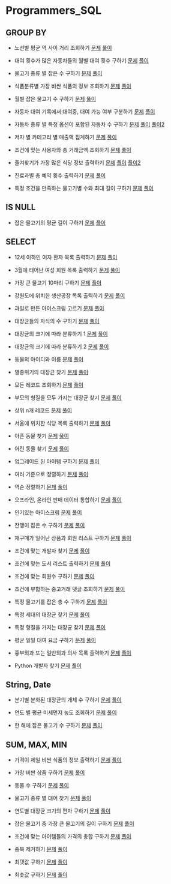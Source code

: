 # Programmers_SQL
## GROUP BY
- 노선별 평균 역 사이 거리 조회하기
[문제](https://school.programmers.co.kr/learn/courses/30/lessons/284531)
[풀이](https://github.com/Ju0s/Programmers_SQL/blob/main/%EB%85%B8%EC%84%A0%EB%B3%84%20%ED%8F%89%EA%B7%A0%20%EC%97%AD%20%EC%82%AC%EC%9D%B4%20%EA%B1%B0%EB%A6%AC%20%EC%A1%B0%ED%9A%8C%ED%95%98%EA%B8%B0.sql)

- 대여 횟수가 많은 자동차들의 월별 대여 횟수 구하기
[문제](https://school.programmers.co.kr/learn/courses/30/lessons/151139)
[풀이](https://github.com/Ju0s/Programmers_SQL/blob/main/%EB%8C%80%EC%97%AC%20%ED%9A%9F%EC%88%98%EA%B0%80%20%EB%A7%8E%EC%9D%80%20%EC%9E%90%EB%8F%99%EC%B0%A8%EB%93%A4%EC%9D%98%20%EC%9B%94%EB%B3%84%20%EB%8C%80%EC%97%AC%20%ED%9A%9F%EC%88%98%20%EA%B5%AC%ED%95%98%EA%B8%B0.sql)

- 물고기 종류 별 잡은 수 구하기
[문제](https://school.programmers.co.kr/learn/courses/30/lessons/293257)
[풀이](https://github.com/Ju0s/Programmers_SQL/blob/main/%EB%AC%BC%EA%B3%A0%EA%B8%B0%20%EC%A2%85%EB%A5%98%20%EB%B3%84%20%EC%9E%A1%EC%9D%80%20%EC%88%98%20%EA%B5%AC%ED%95%98%EA%B8%B0.sql)

- 식품분류별 가장 비싼 식품의 정보 조회하기
[문제](https://school.programmers.co.kr/learn/courses/30/lessons/131116)
[풀이](https://github.com/Ju0s/Programmers_SQL/blob/main/%EC%8B%9D%ED%92%88%EB%B6%84%EB%A5%98%EB%B3%84%20%EA%B0%80%EC%9E%A5%20%EB%B9%84%EC%8B%BC%20%EC%8B%9D%ED%92%88%EC%9D%98%20%EC%A0%95%EB%B3%B4%20%EC%A1%B0%ED%9A%8C%ED%95%98%EA%B8%B0.sql)

- 월별 잡은 물고기 수 구하기
[문제](https://school.programmers.co.kr/learn/courses/30/lessons/293260)
[풀이](https://github.com/Ju0s/Programmers_SQL/blob/main/%EC%9B%94%EB%B3%84%20%EC%9E%A1%EC%9D%80%20%EB%AC%BC%EA%B3%A0%EA%B8%B0%20%EC%88%98%20%EA%B5%AC%ED%95%98%EA%B8%B0.sql)

- 자동차 대여 기록에서 대여중, 대여 가능 여부 구분하기
[문제](https://school.programmers.co.kr/learn/courses/30/lessons/157340)
[풀이](https://github.com/Ju0s/Programmers_SQL/blob/main/%EC%9E%90%EB%8F%99%EC%B0%A8%20%EB%8C%80%EC%97%AC%20%EA%B8%B0%EB%A1%9D%EC%97%90%EC%84%9C%20%EB%8C%80%EC%97%AC%EC%A4%91%2C%20%EB%8C%80%EC%97%AC%20%EA%B0%80%EB%8A%A5%20%EC%97%AC%EB%B6%80%20%EA%B5%AC%EB%B6%84%ED%95%98%EA%B8%B0.sql)

- 자동차 종류 별 특정 옵션이 포함된 자동차 수 구하기
[문제](https://school.programmers.co.kr/learn/courses/30/lessons/151137)
[풀이](https://github.com/Ju0s/Programmers_SQL/blob/main/%EC%9E%90%EB%8F%99%EC%B0%A8%20%EC%A2%85%EB%A5%98%20%EB%B3%84%20%ED%8A%B9%EC%A0%95%20%EC%98%B5%EC%85%98%EC%9D%B4%20%ED%8F%AC%ED%95%A8%EB%90%9C%20%EC%9E%90%EB%8F%99%EC%B0%A8%20%EC%88%98%20%EA%B5%AC%ED%95%98%EA%B8%B0.sql)
[풀이2](https://github.com/Ju0s/Programmers_SQL/blob/main/%EC%9E%90%EB%8F%99%EC%B0%A8%20%EC%A2%85%EB%A5%98%20%EB%B3%84%20%ED%8A%B9%EC%A0%95%20%EC%98%B5%EC%85%98%EC%9D%B4%20%ED%8F%AC%ED%95%A8%EB%90%9C%20%EC%9E%90%EB%8F%99%EC%B0%A8%20%EC%88%98%20%EA%B5%AC%ED%95%98%EA%B8%B0(2).sql)

- 저자 별 카테고리 별 매출액 집계하기
[문제](https://school.programmers.co.kr/learn/courses/30/lessons/144856)
[풀이](https://github.com/Ju0s/Programmers_SQL/blob/main/%EC%A0%80%EC%9E%90%20%EB%B3%84%20%EC%B9%B4%ED%85%8C%EA%B3%A0%EB%A6%AC%20%EB%B3%84%20%EB%A7%A4%EC%B6%9C%EC%95%A1%20%EC%A7%91%EA%B3%84%ED%95%98%EA%B8%B0.sql)

- 조건에 맞는 사용자와 총 거래금액 조회하기
[문제](https://school.programmers.co.kr/learn/courses/30/lessons/164668)
[풀이](https://github.com/Ju0s/Programmers_SQL/blob/main/%EC%A1%B0%EA%B1%B4%EC%97%90%20%EB%A7%9E%EB%8A%94%20%EC%82%AC%EC%9A%A9%EC%9E%90%EC%99%80%20%EC%B4%9D%20%EA%B1%B0%EB%9E%98%EA%B8%88%EC%95%A1%20%EC%A1%B0%ED%9A%8C%ED%95%98%EA%B8%B0.sql)

- 즐겨찾기가 가장 많은 식당 정보 출력하기
[문제](https://school.programmers.co.kr/learn/courses/30/lessons/131123)
[풀이](https://github.com/Ju0s/Programmers_SQL/blob/main/%EC%A6%90%EA%B2%A8%EC%B0%BE%EA%B8%B0%EA%B0%80%20%EA%B0%80%EC%9E%A5%20%EB%A7%8E%EC%9D%80%20%EC%8B%9D%EB%8B%B9%20%EC%A0%95%EB%B3%B4%20%EC%B6%9C%EB%A0%A5%ED%95%98%EA%B8%B0.sql)
[풀이2](https://github.com/Ju0s/Programmers_SQL/blob/main/%EC%A6%90%EA%B2%A8%EC%B0%BE%EA%B8%B0%EA%B0%80%20%EA%B0%80%EC%9E%A5%20%EB%A7%8E%EC%9D%80%20%EC%8B%9D%EB%8B%B9%20%EC%A0%95%EB%B3%B4%20%EC%B6%9C%EB%A0%A5%ED%95%98%EA%B8%B0(2).sql)

- 진료과별 총 예약 횟수 출력하기
[문제](https://school.programmers.co.kr/learn/courses/30/lessons/132202)
[풀이](https://github.com/Ju0s/Programmers_SQL/blob/main/%EC%A7%84%EB%A3%8C%EA%B3%BC%EB%B3%84%20%EC%B4%9D%20%EC%98%88%EC%95%BD%20%ED%9A%9F%EC%88%98%20%EC%B6%9C%EB%A0%A5%ED%95%98%EA%B8%B0.sql)

- 특정 조건을 만족하는 물고기별 수와 최대 길이 구하기
[문제](https://school.programmers.co.kr/learn/courses/30/lessons/298519)
[풀이](https://github.com/Ju0s/Programmers_SQL/blob/main/%ED%8A%B9%EC%A0%95%20%EC%A1%B0%EA%B1%B4%EC%9D%84%20%EB%A7%8C%EC%A1%B1%ED%95%98%EB%8A%94%20%EB%AC%BC%EA%B3%A0%EA%B8%B0%EB%B3%84%20%EC%88%98%EC%99%80%20%EC%B5%9C%EB%8C%80%20%EA%B8%B8%EC%9D%B4%20%EA%B5%AC%ED%95%98%EA%B8%B0.sql)

## IS NULL
- 잡은 물고기의 평균 길이 구하기
[문제](https://school.programmers.co.kr/learn/courses/30/lessons/293259)
[풀이](https://github.com/Ju0s/Programmers_SQL/blob/main/%EC%9E%A1%EC%9D%80%20%EB%AC%BC%EA%B3%A0%EA%B8%B0%EC%9D%98%20%ED%8F%89%EA%B7%A0%20%EA%B8%B8%EC%9D%B4%20%EA%B5%AC%ED%95%98%EA%B8%B0.sql)

## SELECT
- 12세 이하인 여자 환자 목록 출력하기
[문제](https://school.programmers.co.kr/learn/courses/30/lessons/132201)
[풀이](https://github.com/Ju0s/Programmers_SQL/blob/main/12%EC%84%B8%20%EC%9D%B4%ED%95%98%EC%9D%B8%20%EC%97%AC%EC%9E%90%20%ED%99%98%EC%9E%90%20%EB%AA%A9%EB%A1%9D%20%EC%B6%9C%EB%A0%A5%ED%95%98%EA%B8%B0.sql)

- 3월에 태어난 여성 회원 목록 출력하기
[문제](https://school.programmers.co.kr/learn/courses/30/lessons/131120)
[풀이](https://github.com/Ju0s/Programmers_SQL/blob/main/3%EC%9B%94%EC%97%90%20%ED%83%9C%EC%96%B4%EB%82%9C%20%EC%97%AC%EC%84%B1%20%ED%9A%8C%EC%9B%90%20%EB%AA%A9%EB%A1%9D%20%EC%B6%9C%EB%A0%A5%ED%95%98%EA%B8%B0.sql)

- 가장 큰 물고기 10마리 구하기
[문제](https://school.programmers.co.kr/learn/courses/30/lessons/298517)
[풀이](https://github.com/Ju0s/Programmers_SQL/blob/main/%EA%B0%80%EC%9E%A5%20%ED%81%B0%20%EB%AC%BC%EA%B3%A0%EA%B8%B0%2010%EB%A7%88%EB%A6%AC%20%EA%B5%AC%ED%95%98%EA%B8%B0.sql)

- 강원도에 위치한 생산공장 목록 출력하기
[문제](https://school.programmers.co.kr/learn/courses/30/lessons/131112)
[풀이](https://github.com/Ju0s/Programmers_SQL/blob/main/%EA%B0%95%EC%9B%90%EB%8F%84%EC%97%90%20%EC%9C%84%EC%B9%98%ED%95%9C%20%EC%83%9D%EC%82%B0%EA%B3%B5%EC%9E%A5%20%EB%AA%A9%EB%A1%9D%20%EC%B6%9C%EB%A0%A5%ED%95%98%EA%B8%B0.sql)

- 과일로 만든 아이스크림 고르기
[문제](https://school.programmers.co.kr/learn/courses/30/lessons/133025)
[풀이](https://github.com/Ju0s/Programmers_SQL/blob/main/%EA%B3%BC%EC%9D%BC%EB%A1%9C%20%EB%A7%8C%EB%93%A0%20%EC%95%84%EC%9D%B4%EC%8A%A4%ED%81%AC%EB%A6%BC%20%EA%B3%A0%EB%A5%B4%EA%B8%B0.sql)

- 대장균들의 자식의 수 구하기
[문제](https://school.programmers.co.kr/learn/courses/30/lessons/299305)
[풀이](https://github.com/Ju0s/Programmers_SQL/blob/main/%EB%8C%80%EC%9E%A5%EA%B7%A0%EB%93%A4%EC%9D%98%20%EC%9E%90%EC%8B%9D%EC%9D%98%20%EC%88%98%20%EA%B5%AC%ED%95%98%EA%B8%B0.sql)

- 대장균의 크기에 따라 분류하기 1
[문제](https://school.programmers.co.kr/learn/courses/30/lessons/299307)
[풀이](https://github.com/Ju0s/Programmers_SQL/blob/main/%EB%8C%80%EC%9E%A5%EA%B7%A0%EC%9D%98%20%ED%81%AC%EA%B8%B0%EC%97%90%20%EB%94%B0%EB%9D%BC%20%EB%B6%84%EB%A5%98%ED%95%98%EA%B8%B0%201.sql)

- 대장균의 크기에 따라 분류하기 2
[문제](https://school.programmers.co.kr/learn/courses/30/lessons/301649)
[풀이](https://github.com/Ju0s/Programmers_SQL/blob/main/%EB%8C%80%EC%9E%A5%EA%B7%A0%EC%9D%98%20%ED%81%AC%EA%B8%B0%EC%97%90%20%EB%94%B0%EB%9D%BC%20%EB%B6%84%EB%A5%98%ED%95%98%EA%B8%B0%202.sql)

- 동물의 아이디와 이름
[문제](https://school.programmers.co.kr/learn/courses/30/lessons/59403)
[풀이](https://github.com/Ju0s/Programmers_SQL/blob/main/%EB%8F%99%EB%AC%BC%EC%9D%98%20%EC%95%84%EC%9D%B4%EB%94%94%EC%99%80%20%EC%9D%B4%EB%A6%84.sql)

- 멸종위기의 대장균 찾기
[문제](https://school.programmers.co.kr/learn/courses/30/lessons/301651)
[풀이](https://github.com/Ju0s/Programmers_SQL/blob/main/%EB%A9%B8%EC%A2%85%EC%9C%84%EA%B8%B0%EC%9D%98%20%EB%8C%80%EC%9E%A5%EA%B7%A0%20%EC%B0%BE%EA%B8%B0.sql)

- 모든 레코드 조회하기
[문제](https://school.programmers.co.kr/learn/courses/30/lessons/59034)
[풀이](https://github.com/Ju0s/Programmers_SQL/tree/main)

- 부모의 형질을 모두 가지는 대장균 찾기
[문제](https://school.programmers.co.kr/learn/courses/30/lessons/301647)
[풀이](https://github.com/Ju0s/Programmers_SQL/blob/main/%EB%B6%80%EB%AA%A8%EC%9D%98%20%ED%98%95%EC%A7%88%EC%9D%84%20%EB%AA%A8%EB%91%90%20%EA%B0%80%EC%A7%80%EB%8A%94%20%EB%8C%80%EC%9E%A5%EA%B7%A0%20%EC%B0%BE%EA%B8%B0.sql)

- 상위 n개 레코드
[문제](https://school.programmers.co.kr/learn/courses/30/lessons/59405)
[풀이](https://github.com/Ju0s/Programmers_SQL/blob/main/%EC%83%81%EC%9C%84%20n%EA%B0%9C%20%EB%A0%88%EC%BD%94%EB%93%9C.sql)

- 서울에 위치한 식당 목록 출력하기
[문제](https://school.programmers.co.kr/learn/courses/30/lessons/131118)
[풀이](https://github.com/Ju0s/Programmers_SQL/blob/main/%EC%84%9C%EC%9A%B8%EC%97%90%20%EC%9C%84%EC%B9%98%ED%95%9C%20%EC%8B%9D%EB%8B%B9%20%EB%AA%A9%EB%A1%9D%20%EC%B6%9C%EB%A0%A5%ED%95%98%EA%B8%B0.sql)

- 아픈 동물 찾기
[문제](https://school.programmers.co.kr/learn/courses/30/lessons/59036)
[풀이](https://github.com/Ju0s/Programmers_SQL/blob/main/%EC%95%84%ED%94%88%20%EB%8F%99%EB%AC%BC%20%EC%B0%BE%EA%B8%B0.sql)

- 어린 동물 찾기
[문제](https://school.programmers.co.kr/learn/courses/30/lessons/59037#fn1)
[풀이](https://github.com/Ju0s/Programmers_SQL/blob/main/%EC%96%B4%EB%A6%B0%20%EB%8F%99%EB%AC%BC%20%EC%B0%BE%EA%B8%B0.sql)

- 업그레이드 된 아이템 구하기
[문제](https://school.programmers.co.kr/learn/courses/30/lessons/273711)
[풀이](https://github.com/Ju0s/Programmers_SQL/blob/main/%EC%97%85%EA%B7%B8%EB%A0%88%EC%9D%B4%EB%93%9C%20%EB%90%9C%20%EC%95%84%EC%9D%B4%ED%85%9C%20%EA%B5%AC%ED%95%98%EA%B8%B0.sql)

- 여러 기준으로 정렬하기
[문제](https://school.programmers.co.kr/learn/courses/30/lessons/59404)
[풀이](https://github.com/Ju0s/Programmers_SQL/blob/main/%EC%97%AC%EB%9F%AC%20%EA%B8%B0%EC%A4%80%EC%9C%BC%EB%A1%9C%20%EC%A0%95%EB%A0%AC%ED%95%98%EA%B8%B0.sql)

- 역순 정렬하기
[문제](https://school.programmers.co.kr/learn/courses/30/lessons/59035)
[풀이](https://github.com/Ju0s/Programmers_SQL/blob/main/%EC%97%AD%EC%88%9C%20%EC%A0%95%EB%A0%AC%ED%95%98%EA%B8%B0.sql)

- 오프라인, 온라인 판매 데이터 통합하기
[문제](https://school.programmers.co.kr/learn/courses/30/lessons/131537)
[풀이](https://github.com/Ju0s/Programmers_SQL/blob/main/%EC%98%A4%ED%94%84%EB%9D%BC%EC%9D%B8%26%EC%98%A8%EB%9D%BC%EC%9D%B8%20%ED%8C%90%EB%A7%A4%20%EB%8D%B0%EC%9D%B4%ED%84%B0%20%ED%86%B5%ED%95%A9%ED%95%98%EA%B8%B0.sql)

- 인기있는 아이스크림
[문제](https://school.programmers.co.kr/learn/courses/30/lessons/133024)
[풀이](https://github.com/Ju0s/Programmers_SQL/blob/main/%EC%9D%B8%EA%B8%B0%EC%9E%88%EB%8A%94%20%EC%95%84%EC%9D%B4%EC%8A%A4%ED%81%AC%EB%A6%BC.sql)

- 잔챙이 잡은 수 구하기
[문제](https://school.programmers.co.kr/learn/courses/30/lessons/293258)
[풀이](https://github.com/Ju0s/Programmers_SQL/blob/main/%EC%9E%94%EC%B1%99%EC%9D%B4%20%EC%9E%A1%EC%9D%80%20%EC%88%98%20%EA%B5%AC%ED%95%98%EA%B8%B0.sql)

- 재구매가 일어난 상품과 회원 리스트 구하기
[문제](https://school.programmers.co.kr/learn/courses/30/lessons/131536)
[풀이](https://github.com/Ju0s/Programmers_SQL/blob/main/%EC%9E%AC%EA%B5%AC%EB%A7%A4%EA%B0%80%20%EC%9D%BC%EC%96%B4%EB%82%9C%20%EC%83%81%ED%92%88%EA%B3%BC%20%ED%9A%8C%EC%9B%90%20%EB%A6%AC%EC%8A%A4%ED%8A%B8%20%EA%B5%AC%ED%95%98%EA%B8%B0.sql)

- 조건에 맞는 개발자 찾기
[문제](https://school.programmers.co.kr/learn/courses/30/lessons/276034)
[풀이](https://github.com/Ju0s/Programmers_SQL/blob/main/%EC%A1%B0%EA%B1%B4%EC%97%90%20%EB%A7%9E%EB%8A%94%20%EA%B0%9C%EB%B0%9C%EC%9E%90%20%EC%B0%BE%EA%B8%B0.sql)

- 조건에 맞는 도서 리스트 출력하기
[문제](https://school.programmers.co.kr/learn/courses/30/lessons/144853)
[풀이](https://github.com/Ju0s/Programmers_SQL/blob/main/%EC%A1%B0%EA%B1%B4%EC%97%90%20%EB%A7%9E%EB%8A%94%20%EB%8F%84%EC%84%9C%20%EB%A6%AC%EC%8A%A4%ED%8A%B8%20%EC%B6%9C%EB%A0%A5%ED%95%98%EA%B8%B0.sql)

- 조건에 맞는 회원수 구하기
[문제](https://school.programmers.co.kr/learn/courses/30/lessons/131535)
[풀이](https://github.com/Ju0s/Programmers_SQL/blob/main/%EC%A1%B0%EA%B1%B4%EC%97%90%20%EB%A7%9E%EB%8A%94%20%ED%9A%8C%EC%9B%90%EC%88%98%20%EA%B5%AC%ED%95%98%EA%B8%B0.sql)

- 조건에 부합하는 중고거래 댓글 조회하기
[문제](https://school.programmers.co.kr/learn/courses/30/lessons/164673)
[풀이](https://github.com/Ju0s/Programmers_SQL/blob/main/%EC%A1%B0%EA%B1%B4%EC%97%90%20%EB%B6%80%ED%95%A9%ED%95%98%EB%8A%94%20%EC%A4%91%EA%B3%A0%EA%B1%B0%EB%9E%98%20%EB%8C%93%EA%B8%80%20%EC%A1%B0%ED%9A%8C%ED%95%98%EA%B8%B0.sql)

- 특정 물고기를 잡은 총 수 구하기
[문제](https://school.programmers.co.kr/learn/courses/30/lessons/298518)
[풀이](https://github.com/Ju0s/Programmers_SQL/blob/main/%ED%8A%B9%EC%A0%95%20%EB%AC%BC%EA%B3%A0%EA%B8%B0%EB%A5%BC%20%EC%9E%A1%EC%9D%80%20%EC%B4%9D%20%EC%88%98%20%EA%B5%AC%ED%95%98%EA%B8%B0.sql)

- 특정 세대의 대장균 찾기
[문제](https://school.programmers.co.kr/learn/courses/30/lessons/301650)
[풀이](https://github.com/Ju0s/Programmers_SQL/blob/main/%ED%8A%B9%EC%A0%95%20%EC%84%B8%EB%8C%80%EC%9D%98%20%EB%8C%80%EC%9E%A5%EA%B7%A0%20%EC%B0%BE%EA%B8%B0.sql)

- 특정 형질을 가지는 대장균 찾기
[문제](https://school.programmers.co.kr/learn/courses/30/lessons/301646)
[풀이](https://github.com/Ju0s/Programmers_SQL/blob/main/%ED%8A%B9%EC%A0%95%20%ED%98%95%EC%A7%88%EC%9D%84%20%EA%B0%80%EC%A7%80%EB%8A%94%20%EB%8C%80%EC%9E%A5%EA%B7%A0%20%EC%B0%BE%EA%B8%B0.sql)

- 평균 일일 대여 요금 구하기
[문제](https://school.programmers.co.kr/learn/courses/30/lessons/151136)
[풀이](https://github.com/Ju0s/Programmers_SQL/blob/main/%ED%8F%89%EA%B7%A0%20%EC%9D%BC%EC%9D%BC%20%EB%8C%80%EC%97%AC%20%EC%9A%94%EA%B8%88%20%EA%B5%AC%ED%95%98%EA%B8%B0.sql)

- 흉부외과 또는 일반외과 의사 목록 출력하기
[문제](https://school.programmers.co.kr/learn/courses/30/lessons/132203)
[풀이](https://github.com/Ju0s/Programmers_SQL/blob/main/%ED%9D%89%EB%B6%80%EC%99%B8%EA%B3%BC%20%EB%98%90%EB%8A%94%20%EC%9D%BC%EB%B0%98%EC%99%B8%EA%B3%BC%20%EC%9D%98%EC%82%AC%20%EB%AA%A9%EB%A1%9D%20%EC%B6%9C%EB%A0%A5%ED%95%98%EA%B8%B0.sql)

- Python 개발자 찾기
[문제](https://school.programmers.co.kr/learn/courses/30/lessons/276013)
[풀이](https://github.com/Ju0s/Programmers_SQL/blob/main/Python%20%EA%B0%9C%EB%B0%9C%EC%9E%90%20%EC%B0%BE%EA%B8%B0.sql)

## String, Date
- 분기별 분화된 대장균의 개체 수 구하기
[문제](https://school.programmers.co.kr/learn/courses/30/lessons/299308)
[풀이](https://github.com/Ju0s/Programmers_SQL/blob/main/%EB%B6%84%EA%B8%B0%EB%B3%84%20%EB%B6%84%ED%99%94%EB%90%9C%20%EB%8C%80%EC%9E%A5%EA%B7%A0%EC%9D%98%20%EA%B0%9C%EC%B2%B4%20%EC%88%98%20%EA%B5%AC%ED%95%98%EA%B8%B0.sql)

- 연도 별 평균 미세먼지 농도 조회하기
[문제](https://school.programmers.co.kr/learn/courses/30/lessons/284530)
[풀이](https://github.com/Ju0s/Programmers_SQL/blob/main/%EC%97%B0%EB%8F%84%20%EB%B3%84%20%ED%8F%89%EA%B7%A0%20%EB%AF%B8%EC%84%B8%EB%A8%BC%EC%A7%80%20%EB%86%8D%EB%8F%84%20%EC%A1%B0%ED%9A%8C%ED%95%98%EA%B8%B0.sql)

- 한 해에 잡은 물고기 수 구하기
[문제](https://school.programmers.co.kr/learn/courses/30/lessons/298516)
[풀이](https://github.com/Ju0s/Programmers_SQL/blob/main/%ED%95%9C%20%ED%95%B4%EC%97%90%20%EC%9E%A1%EC%9D%80%20%EB%AC%BC%EA%B3%A0%EA%B8%B0%20%EC%88%98%20%EA%B5%AC%ED%95%98%EA%B8%B0.sql)

## SUM, MAX, MIN
- 가격이 제일 비싼 식품의 정보 출력하기
[문제](https://school.programmers.co.kr/learn/courses/30/lessons/131115)
[풀이](https://github.com/Ju0s/Programmers_SQL/blob/main/%EA%B0%80%EA%B2%A9%EC%9D%B4%20%EC%A0%9C%EC%9D%BC%20%EB%B9%84%EC%8B%BC%20%EC%8B%9D%ED%92%88%EC%9D%98%20%EC%A0%95%EB%B3%B4%20%EC%B6%9C%EB%A0%A5%ED%95%98%EA%B8%B0.sql)

- 가장 비싼 상품 구하기
[문제](https://school.programmers.co.kr/learn/courses/30/lessons/131697)
[풀이](https://github.com/Ju0s/Programmers_SQL/blob/main/%EA%B0%80%EC%9E%A5%20%EB%B9%84%EC%8B%BC%20%EC%83%81%ED%92%88%20%EA%B5%AC%ED%95%98%EA%B8%B0.sql)

- 동물 수 구하기
[문제](https://school.programmers.co.kr/learn/courses/30/lessons/59406)
[풀이](https://github.com/Ju0s/Programmers_SQL/blob/main/%EB%8F%99%EB%AC%BC%20%EC%88%98%20%EA%B5%AC%ED%95%98%EA%B8%B0.sql)

- 물고기 종류 별 대어 찾기
[문제](https://school.programmers.co.kr/learn/courses/30/lessons/293261)
[풀이](https://github.com/Ju0s/Programmers_SQL/blob/main/%EB%AC%BC%EA%B3%A0%EA%B8%B0%20%EC%A2%85%EB%A5%98%20%EB%B3%84%20%EB%8C%80%EC%96%B4%20%EC%B0%BE%EA%B8%B0.sql)

- 연도별 대장균 크기의 편차 구하기
[문제](https://school.programmers.co.kr/learn/courses/30/lessons/299310)
[풀이](https://github.com/Ju0s/Programmers_SQL/blob/main/%EC%97%B0%EB%8F%84%EB%B3%84%20%EB%8C%80%EC%9E%A5%EA%B7%A0%20%ED%81%AC%EA%B8%B0%EC%9D%98%20%ED%8E%B8%EC%B0%A8%20%EA%B5%AC%ED%95%98%EA%B8%B0.sql)

- 잡은 물고기 중 가장 큰 물고기의 길이 구하기
[문제](https://school.programmers.co.kr/learn/courses/30/lessons/298515)
[풀이](https://github.com/Ju0s/Programmers_SQL/blob/main/%EC%9E%A1%EC%9D%80%20%EB%AC%BC%EA%B3%A0%EA%B8%B0%20%EC%A4%91%20%EA%B0%80%EC%9E%A5%20%ED%81%B0%20%EB%AC%BC%EA%B3%A0%EA%B8%B0%EC%9D%98%20%EA%B8%B8%EC%9D%B4%20%EA%B5%AC%ED%95%98%EA%B8%B0.sql)

- 조건에 맞는 아이템들의 가격의 총합 구하기
[문제](https://school.programmers.co.kr/learn/courses/30/lessons/273709)
[풀이](https://github.com/Ju0s/Programmers_SQL/blob/main/%EC%A1%B0%EA%B1%B4%EC%97%90%20%EB%A7%9E%EB%8A%94%20%EC%95%84%EC%9D%B4%ED%85%9C%EB%93%A4%EC%9D%98%20%EA%B0%80%EA%B2%A9%EC%9D%98%20%EC%B4%9D%ED%95%A9%20%EA%B5%AC%ED%95%98%EA%B8%B0.sql)

- 중복 제거하기
[문제](https://school.programmers.co.kr/learn/courses/30/lessons/59408)
[풀이](https://github.com/Ju0s/Programmers_SQL/blob/main/%EC%A4%91%EB%B3%B5%20%EC%A0%9C%EA%B1%B0%ED%95%98%EA%B8%B0.sql)

- 최댓값 구하기
[문제](https://school.programmers.co.kr/learn/courses/30/lessons/59415)
[풀이](https://github.com/Ju0s/Programmers_SQL/blob/main/%EC%B5%9C%EB%8C%93%EA%B0%92%20%EA%B5%AC%ED%95%98%EA%B8%B0.sql)

- 최솟값 구하기
[문제](https://school.programmers.co.kr/learn/courses/30/lessons/59038)
[풀이](https://github.com/Ju0s/Programmers_SQL/blob/main/%EC%B5%9C%EC%86%9F%EA%B0%92%20%EA%B5%AC%ED%95%98%EA%B8%B0.sql)
